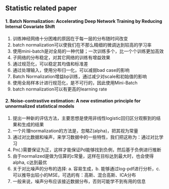 ## Statistic related paper

#### 1. Batch Normalization: Accelerating Deep Network Training by Reducing Internal Covariate Shift 
1. 训练神经网络十分困难的原因在于每一层的分布随时间改变
2. batch normalization可以使我们在不那么精细的微调达到较高的学习率
3. 使用mini-batch是对全局的一种代替；一次训练多个，比一个个训练更加高效
4. 子网络的分布稳定，对其它网络的训练有增益效果
5. 通过规范化，可以稳定其均值和标准差
6. 通过处理输入，使用分布归一化，可以减弱bad case的影响
7. Batch Normalization增益bp训练，通过减少对scale和初始值的影响
8. 使用全局样本计进行规范化，是不可行的，因此使用Mini-Batch
9. batch normalization可以有更高的learning rate

#### 2. Noise-contrastive estimation: A new estimation principle for unnormalized statistical models
1. 提出一种新的评估方法，主要思想是使用非线性logistic回归区分观察到的结果和生成的结果
2. 一个片理normalization的方法是，忽略Z(alpha)，把其视为常量
3. 通过对比数据和噪声，来学习数据中的一些特性，我们把这称为：通过对比学习
4. Pn(.)需要保证为正，这样才能保证Pd能够找到负例，然后基于负例进行推断
5. 由于normalized是做为估算的c常量，这样在目标达到最大时，也会使得alpha, c达到最优
6. 关于对比噪声的分布的选择: a. 容易生成，b. 能够通过log-pdf进行分析，c. 可以推导出较小的MSE，可选的有：高斯、混合高斯、ICA分布
7. 一般来说，噪声分布应该接近数据分布，否则可能学不到有用的信息
